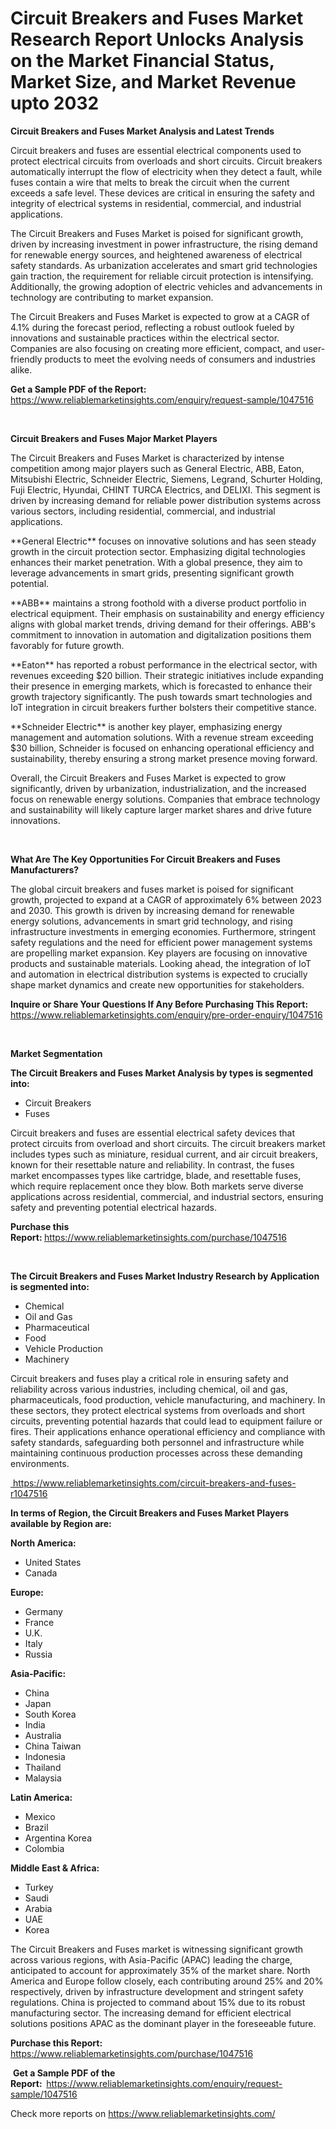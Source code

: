 <p><h1>Circuit Breakers and Fuses Market Research Report Unlocks Analysis on the Market Financial Status, Market Size, and Market Revenue upto 2032</h1></p><p><strong>Circuit Breakers and Fuses Market Analysis and Latest Trends</strong></p>
<p><p>Circuit breakers and fuses are essential electrical components used to protect electrical circuits from overloads and short circuits. Circuit breakers automatically interrupt the flow of electricity when they detect a fault, while fuses contain a wire that melts to break the circuit when the current exceeds a safe level. These devices are critical in ensuring the safety and integrity of electrical systems in residential, commercial, and industrial applications.</p><p>The Circuit Breakers and Fuses Market is poised for significant growth, driven by increasing investment in power infrastructure, the rising demand for renewable energy sources, and heightened awareness of electrical safety standards. As urbanization accelerates and smart grid technologies gain traction, the requirement for reliable circuit protection is intensifying. Additionally, the growing adoption of electric vehicles and advancements in technology are contributing to market expansion. </p><p>The Circuit Breakers and Fuses Market is expected to grow at a CAGR of 4.1% during the forecast period, reflecting a robust outlook fueled by innovations and sustainable practices within the electrical sector. Companies are also focusing on creating more efficient, compact, and user-friendly products to meet the evolving needs of consumers and industries alike.</p></p>
<p><strong>Get a Sample PDF of the Report:&nbsp;</strong> <a href="https://www.reliablemarketinsights.com/enquiry/request-sample/1047516?utm_campaign=3033&utm_medium=2&utm_source=Github&utm_content=ia&utm_term=22032025&utm_id=circuit-breakers-and-fuses">https://www.reliablemarketinsights.com/enquiry/request-sample/1047516</a></p>
<p>&nbsp;</p>
<p><strong>Circuit Breakers and Fuses Major Market Players</strong></p>
<p><p>The Circuit Breakers and Fuses Market is characterized by intense competition among major players such as General Electric, ABB, Eaton, Mitsubishi Electric, Schneider Electric, Siemens, Legrand, Schurter Holding, Fuji Electric, Hyundai, CHINT TURCA Electrics, and DELIXI. This segment is driven by increasing demand for reliable power distribution systems across various sectors, including residential, commercial, and industrial applications.</p><p>**General Electric** focuses on innovative solutions and has seen steady growth in the circuit protection sector. Emphasizing digital technologies enhances their market penetration. With a global presence, they aim to leverage advancements in smart grids, presenting significant growth potential.</p><p>**ABB** maintains a strong foothold with a diverse product portfolio in electrical equipment. Their emphasis on sustainability and energy efficiency aligns with global market trends, driving demand for their offerings. ABB's commitment to innovation in automation and digitalization positions them favorably for future growth.</p><p>**Eaton** has reported a robust performance in the electrical sector, with revenues exceeding $20 billion. Their strategic initiatives include expanding their presence in emerging markets, which is forecasted to enhance their growth trajectory significantly. The push towards smart technologies and IoT integration in circuit breakers further bolsters their competitive stance.</p><p>**Schneider Electric** is another key player, emphasizing energy management and automation solutions. With a revenue stream exceeding $30 billion, Schneider is focused on enhancing operational efficiency and sustainability, thereby ensuring a strong market presence moving forward.</p><p>Overall, the Circuit Breakers and Fuses Market is expected to grow significantly, driven by urbanization, industrialization, and the increased focus on renewable energy solutions. Companies that embrace technology and sustainability will likely capture larger market shares and drive future innovations.</p></p>
<p>&nbsp;</p>
<p><strong>What Are The Key Opportunities For Circuit Breakers and Fuses Manufacturers?</strong></p>
<p><p>The global circuit breakers and fuses market is poised for significant growth, projected to expand at a CAGR of approximately 6% between 2023 and 2030. This growth is driven by increasing demand for renewable energy solutions, advancements in smart grid technology, and rising infrastructure investments in emerging economies. Furthermore, stringent safety regulations and the need for efficient power management systems are propelling market expansion. Key players are focusing on innovative products and sustainable materials. Looking ahead, the integration of IoT and automation in electrical distribution systems is expected to crucially shape market dynamics and create new opportunities for stakeholders.</p></p>
<p><strong>Inquire or Share Your Questions If Any Before Purchasing This Report:</strong> <a href="https://www.reliablemarketinsights.com/enquiry/pre-order-enquiry/1047516?utm_campaign=3033&utm_medium=2&utm_source=Github&utm_content=ia&utm_term=22032025&utm_id=circuit-breakers-and-fuses">https://www.reliablemarketinsights.com/enquiry/pre-order-enquiry/1047516</a></p>
<p>&nbsp;</p>
<p><strong>Market Segmentation</strong></p>
<p><strong>The Circuit Breakers and Fuses Market Analysis by types is segmented into:</strong></p>
<p><ul><li>Circuit Breakers</li><li>Fuses</li></ul></p>
<p><p>Circuit breakers and fuses are essential electrical safety devices that protect circuits from overload and short circuits. The circuit breakers market includes types such as miniature, residual current, and air circuit breakers, known for their resettable nature and reliability. In contrast, the fuses market encompasses types like cartridge, blade, and resettable fuses, which require replacement once they blow. Both markets serve diverse applications across residential, commercial, and industrial sectors, ensuring safety and preventing potential electrical hazards.</p></p>
<p><strong>Purchase this Report:&nbsp;</strong><a href="https://www.reliablemarketinsights.com/purchase/1047516?utm_campaign=3033&utm_medium=2&utm_source=Github&utm_content=ia&utm_term=22032025&utm_id=circuit-breakers-and-fuses">https://www.reliablemarketinsights.com/purchase/1047516</a></p>
<p>&nbsp;</p>
<p><strong>The Circuit Breakers and Fuses Market Industry Research by Application is segmented into:</strong></p>
<p><ul><li>Chemical</li><li>Oil and Gas</li><li>Pharmaceutical</li><li>Food</li><li>Vehicle Production</li><li>Machinery</li></ul></p>
<p><p>Circuit breakers and fuses play a critical role in ensuring safety and reliability across various industries, including chemical, oil and gas, pharmaceuticals, food production, vehicle manufacturing, and machinery. In these sectors, they protect electrical systems from overloads and short circuits, preventing potential hazards that could lead to equipment failure or fires. Their applications enhance operational efficiency and compliance with safety standards, safeguarding both personnel and infrastructure while maintaining continuous production processes across these demanding environments.</p></p>
<p><a href="https://www.reliablemarketinsights.com/circuit-breakers-and-fuses-r1047516?utm_campaign=3033&utm_medium=2&utm_source=Github&utm_content=ia&utm_term=22032025&utm_id=circuit-breakers-and-fuses">&nbsp;https://www.reliablemarketinsights.com/circuit-breakers-and-fuses-r1047516</a></p>
<p><strong>In terms of Region, the Circuit Breakers and Fuses Market Players available by Region are:</strong></p>
<p>
    <p> <strong> North America: </strong>
        <ul>
            <li>United States</li>
            <li>Canada</li>
        </ul>
        </p> 
    <p> <strong> Europe: </strong>
        <ul>
            <li>Germany</li>
            <li>France</li>
            <li>U.K.</li>
            <li>Italy</li>
            <li>Russia</li>
        </ul>
        </p> 
    <p> <strong> Asia-Pacific: </strong>
        <ul>
            <li>China</li>
            <li>Japan</li>
            <li>South Korea</li>
            <li>India</li>
            <li>Australia</li>
            <li>China Taiwan</li>
            <li>Indonesia</li>
            <li>Thailand</li>
            <li>Malaysia</li>
        </ul>
        </p> 
    <p> <strong> Latin America: </strong>
        <ul>
            <li>Mexico</li>
            <li>Brazil</li>
            <li>Argentina Korea</li>
            <li>Colombia</li>
        </ul>
        </p> 
    <p> <strong> Middle East & Africa: </strong>
        <ul>
            <li>Turkey</li>
            <li>Saudi</li>
            <li>Arabia</li>
            <li>UAE</li>
            <li>Korea</li>
        </ul>
    </p>
    </p>
<p><p>The Circuit Breakers and Fuses market is witnessing significant growth across various regions, with Asia-Pacific (APAC) leading the charge, anticipated to account for approximately 35% of the market share. North America and Europe follow closely, each contributing around 25% and 20% respectively, driven by infrastructure development and stringent safety regulations. China is projected to command about 15% due to its robust manufacturing sector. The increasing demand for efficient electrical solutions positions APAC as the dominant player in the foreseeable future.</p></p>
<p><strong>Purchase this Report: </strong><a href="https://www.reliablemarketinsights.com/purchase/1047516?utm_campaign=3033&utm_medium=2&utm_source=Github&utm_content=ia&utm_term=22032025&utm_id=circuit-breakers-and-fuses">https://www.reliablemarketinsights.com/purchase/1047516</a></p>
<p>&nbsp;<strong>Get a Sample PDF of the Report:&nbsp;&nbsp;</strong><a href="https://www.reliablemarketinsights.com/enquiry/request-sample/1047516?utm_campaign=3033&utm_medium=2&utm_source=Github&utm_content=ia&utm_term=22032025&utm_id=circuit-breakers-and-fuses">https://www.reliablemarketinsights.com/enquiry/request-sample/1047516</a></p>
<p><strong></strong></p>
<p>Check more reports on <a href="https://www.reliablemarketinsights.com/?utm_campaign=3033&utm_medium=2&utm_source=Github&utm_content=ia&utm_term=22032025&utm_id=circuit-breakers-and-fuses">https://www.reliablemarketinsights.com/</a></p>